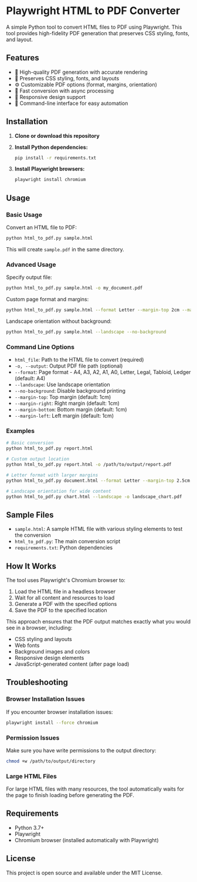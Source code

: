# Playwright HTML to PDF Converter

A simple Python tool to convert HTML files to PDF using Playwright. This tool provides high-fidelity PDF generation that preserves CSS styling, fonts, and layout.

## Features

- 🎯 High-quality PDF generation with accurate rendering
- 🎨 Preserves CSS styling, fonts, and layouts
- ⚙️ Customizable PDF options (format, margins, orientation)
- 🚀 Fast conversion with async processing
- 📱 Responsive design support
- 🔧 Command-line interface for easy automation

## Installation

1. **Clone or download this repository**

2. **Install Python dependencies:**
   ```bash
   pip install -r requirements.txt
   ```

3. **Install Playwright browsers:**
   ```bash
   playwright install chromium
   ```

## Usage

### Basic Usage

Convert an HTML file to PDF:
```bash
python html_to_pdf.py sample.html
```

This will create `sample.pdf` in the same directory.

### Advanced Usage

Specify output file:
```bash
python html_to_pdf.py sample.html -o my_document.pdf
```

Custom page format and margins:
```bash
python html_to_pdf.py sample.html --format Letter --margin-top 2cm --margin-bottom 2cm
```

Landscape orientation without background:
```bash
python html_to_pdf.py sample.html --landscape --no-background
```

### Command Line Options

- `html_file`: Path to the HTML file to convert (required)
- `-o, --output`: Output PDF file path (optional)
- `--format`: Page format - A4, A3, A2, A1, A0, Letter, Legal, Tabloid, Ledger (default: A4)
- `--landscape`: Use landscape orientation
- `--no-background`: Disable background printing
- `--margin-top`: Top margin (default: 1cm)
- `--margin-right`: Right margin (default: 1cm)  
- `--margin-bottom`: Bottom margin (default: 1cm)
- `--margin-left`: Left margin (default: 1cm)

### Examples

```bash
# Basic conversion
python html_to_pdf.py report.html

# Custom output location
python html_to_pdf.py report.html -o /path/to/output/report.pdf

# Letter format with larger margins
python html_to_pdf.py document.html --format Letter --margin-top 2.5cm --margin-bottom 2.5cm

# Landscape orientation for wide content
python html_to_pdf.py chart.html --landscape -o landscape_chart.pdf
```

## Sample Files

- `sample.html`: A sample HTML file with various styling elements to test the conversion
- `html_to_pdf.py`: The main conversion script
- `requirements.txt`: Python dependencies

## How It Works

The tool uses Playwright's Chromium browser to:

1. Load the HTML file in a headless browser
2. Wait for all content and resources to load
3. Generate a PDF with the specified options
4. Save the PDF to the specified location

This approach ensures that the PDF output matches exactly what you would see in a browser, including:
- CSS styling and layouts
- Web fonts
- Background images and colors
- Responsive design elements
- JavaScript-generated content (after page load)

## Troubleshooting

### Browser Installation Issues
If you encounter browser installation issues:
```bash
playwright install --force chromium
```

### Permission Issues
Make sure you have write permissions to the output directory:
```bash
chmod +w /path/to/output/directory
```

### Large HTML Files
For large HTML files with many resources, the tool automatically waits for the page to finish loading before generating the PDF.

## Requirements

- Python 3.7+
- Playwright
- Chromium browser (installed automatically with Playwright)

## License

This project is open source and available under the MIT License.